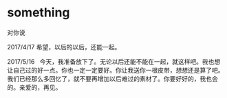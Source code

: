 # something
对你说

2017/4/17   希望，以后的以后，还能一起。

2017/5/16   今天，我准备放下了。无论以后还能不能在一起，就这样吧。我也想让自己过的好一点。你也一定一定要好。你让我送你一根皮带，想想还是算了吧。我们已经那么多回忆了，就不要再增加以后难过的素材了。你要好好的，我也会的。亲爱的，再见。
